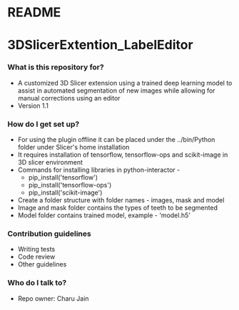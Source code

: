 # README #
# 3DSlicerExtention_LabelEditor

### What is this repository for? ###

* A customized 3D Slicer extension using a trained deep learning model to assist in automated segmentation of new images while allowing for manual corrections using an editor
* Version 1.1

### How do I get set up? ###

* For using the plugin offline it can be placed under the ../bin/Python folder under Slicer's home installation
* It requires installation of tensorflow, tensorflow-ops and scikit-image in 3D slicer environment 
* Commands for installing libraries in python-interactor - 
  * pip_install('tensorflow')
  * pip_install('tensorflow-ops')
  * pip_install('scikit-image')
* Create a folder structure with folder names - images, mask and model
* Image and mask folder contains the types of teeth to be segmented
* Model folder contains trained model, example - 'model.h5'

### Contribution guidelines ###

* Writing tests
* Code review
* Other guidelines

### Who do I talk to? ###

* Repo owner: Charu Jain
